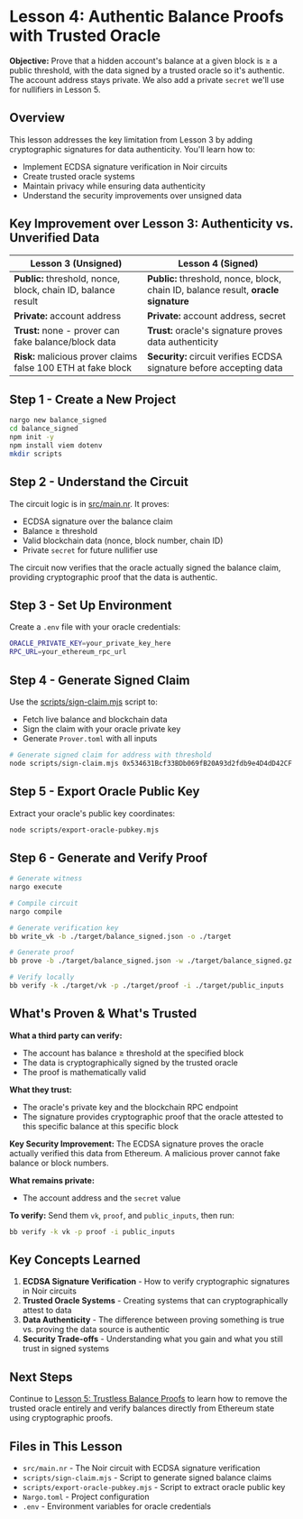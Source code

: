 # Lesson 4: Authentic Balance Proofs with Trusted Oracle

**Objective:** Prove that a hidden account's balance at a given block is ≥ a public threshold, with the data signed by a trusted oracle so it's authentic. The account address stays private. We also add a private `secret` we'll use for nullifiers in Lesson 5.

## Overview

This lesson addresses the key limitation from Lesson 3 by adding cryptographic signatures for data authenticity. You'll learn how to:

- Implement ECDSA signature verification in Noir circuits
- Create trusted oracle systems
- Maintain privacy while ensuring data authenticity
- Understand the security improvements over unsigned data

## Key Improvement over Lesson 3: Authenticity vs. Unverified Data

| Lesson 3 (Unsigned)                                           | Lesson 4 (Signed)                                                                   |
| ------------------------------------------------------------- | ----------------------------------------------------------------------------------- |
| **Public:** threshold, nonce, block, chain ID, balance result | **Public:** threshold, nonce, block, chain ID, balance result, **oracle signature** |
| **Private:** account address                                  | **Private:** account address, secret                                                |
| **Trust:** none - prover can fake balance/block data          | **Trust:** oracle's signature proves data authenticity                              |
| **Risk:** malicious prover claims false 100 ETH at fake block | **Security:** circuit verifies ECDSA signature before accepting data                |

## Step 1 - Create a New Project

```bash
nargo new balance_signed
cd balance_signed
npm init -y
npm install viem dotenv
mkdir scripts
```

## Step 2 - Understand the Circuit

The circuit logic is in [src/main.nr](./src/main.nr). It proves:

- ECDSA signature over the balance claim
- Balance ≥ threshold
- Valid blockchain data (nonce, block number, chain ID)
- Private `secret` for future nullifier use

The circuit now verifies that the oracle actually signed the balance claim, providing cryptographic proof that the data is authentic.

## Step 3 - Set Up Environment

Create a `.env` file with your oracle credentials:

```bash
ORACLE_PRIVATE_KEY=your_private_key_here
RPC_URL=your_ethereum_rpc_url
```

## Step 4 - Generate Signed Claim

Use the [scripts/sign-claim.mjs](./scripts/sign-claim.mjs) script to:

- Fetch live balance and blockchain data
- Sign the claim with your oracle private key
- Generate `Prover.toml` with all inputs

```bash
# Generate signed claim for address with threshold
node scripts/sign-claim.mjs 0x534631Bcf33BDb069fB20A93d2fdb9e4D4dD42CF 0.1
```

## Step 5 - Export Oracle Public Key

Extract your oracle's public key coordinates:

```bash
node scripts/export-oracle-pubkey.mjs
```

## Step 6 - Generate and Verify Proof

```bash
# Generate witness
nargo execute

# Compile circuit
nargo compile

# Generate verification key
bb write_vk -b ./target/balance_signed.json -o ./target

# Generate proof
bb prove -b ./target/balance_signed.json -w ./target/balance_signed.gz -o ./target

# Verify locally
bb verify -k ./target/vk -p ./target/proof -i ./target/public_inputs
```

## What's Proven & What's Trusted

**What a third party can verify:**

- The account has balance ≥ threshold at the specified block
- The data is cryptographically signed by the trusted oracle
- The proof is mathematically valid

**What they trust:**

- The oracle's private key and the blockchain RPC endpoint
- The signature provides cryptographic proof that the oracle attested to this specific balance at this specific block

**Key Security Improvement:** The ECDSA signature proves the oracle actually verified this data from Ethereum. A malicious prover cannot fake balance or block numbers.

**What remains private:**

- The account address and the `secret` value

**To verify:** Send them `vk`, `proof`, and `public_inputs`, then run:

```bash
bb verify -k vk -p proof -i public_inputs
```

## Key Concepts Learned

1. **ECDSA Signature Verification** - How to verify cryptographic signatures in Noir circuits
2. **Trusted Oracle Systems** - Creating systems that can cryptographically attest to data
3. **Data Authenticity** - The difference between proving something is true vs. proving the data source is authentic
4. **Security Trade-offs** - Understanding what you gain and what you still trust in signed systems

## Next Steps

Continue to [Lesson 5: Trustless Balance Proofs](../balance_trustless/README.md) to learn how to remove the trusted oracle entirely and verify balances directly from Ethereum state using cryptographic proofs.

## Files in This Lesson

- `src/main.nr` - The Noir circuit with ECDSA signature verification
- `scripts/sign-claim.mjs` - Script to generate signed balance claims
- `scripts/export-oracle-pubkey.mjs` - Script to extract oracle public key
- `Nargo.toml` - Project configuration
- `.env` - Environment variables for oracle credentials
